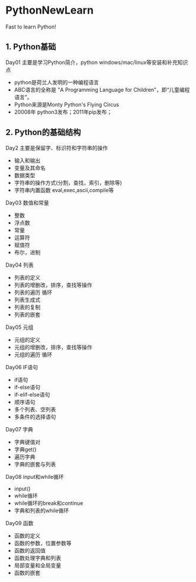 # PythonNewLearn
Fast to learn Python!

## 1. Python基础

Day01 主要是学习Python简介，python windows/mac/linux等安装和补充知识点
- python是荷兰人发明的一种编程语言
- ABC语言的全称是 "A Programming Language for Children"，即“儿童编程语言”。
- Python来源是Monty Python's Flying Circus
- 20008年 python3发布；2011年pip发布；

## 2. Python的基础结构
Day2 主要是保留字、标识符和字符串的操作
- 输入和输出
- 变量及其命名
- 数据类型
- 字符串的操作方式(分割，查找，索引，删除等)
- 字符串内置函数 eval,exec,ascii,compile等

Day03 数值和常量
- 整数
- 浮点数
- 常量
- 运算符
- 赋值符
- 布尔，进制

Day04 列表
- 列表的定义
- 列表的增删改，排序，查找等操作
- 列表的遍历 循环
- 列表生成式
- 列表的复制
- 列表的嵌套

Day05 元组
- 元组的定义
- 元组的增删改，排序，查找等操作
- 元组的遍历 循环

Day06 IF语句
- if语句
- if-else语句
- if-elif-else语句
- 顺序语句
- 多个列表、空列表
- 多条件的选择语句

Day07 字典
- 字典键值对
- 字典get()
- 遍历字典
- 字典的嵌套与列表

Day08 input和while循环
- input()
- while循环
- while循环的break和continue
- 字典和列表的while循环

Day09 函数
- 函数的定义
- 函数的参数，位置参数等
- 函数的返回值
- 函数处理字典和列表
- 局部变量和全局变量
- 函数的嵌套